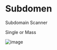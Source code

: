 # Subdomen

Subdomain Scanner

Single or Mass

![image](https://user-images.githubusercontent.com/39010800/128588097-6842b3b7-4025-4eb4-b402-3c82f7bda22d.png)

